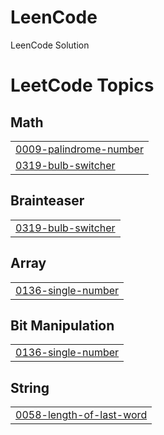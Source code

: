 # LeenCode
LeenCode Solution

<!---LeetCode Topics Start-->
# LeetCode Topics
## Math
|  |
| ------- |
| [0009-palindrome-number](https://github.com/FahimAfridi10/LeenCode/tree/master/0009-palindrome-number) |
| [0319-bulb-switcher](https://github.com/FahimAfridi10/LeenCode/tree/master/0319-bulb-switcher) |
## Brainteaser
|  |
| ------- |
| [0319-bulb-switcher](https://github.com/FahimAfridi10/LeenCode/tree/master/0319-bulb-switcher) |
## Array
|  |
| ------- |
| [0136-single-number](https://github.com/FahimAfridi10/LeenCode/tree/master/0136-single-number) |
## Bit Manipulation
|  |
| ------- |
| [0136-single-number](https://github.com/FahimAfridi10/LeenCode/tree/master/0136-single-number) |
## String
|  |
| ------- |
| [0058-length-of-last-word](https://github.com/FahimAfridi10/LeenCode/tree/master/0058-length-of-last-word) |
<!---LeetCode Topics End-->